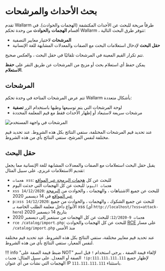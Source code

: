 [al-sqli]:                ../../attacks-vulns-list.md#sql-injection
[al-xss]:                 ../../attacks-vulns-list.md#crosssite-scripting-xss
[al-rce]:                 ../../attacks-vulns-list.md#remote-code-execution-rce
[al-brute-force]:         ../../attacks-vulns-list.md#brute-force-attack
[al-path-traversal]:      ../../attacks-vulns-list.md#path-traversal
[al-crlf]:                ../../attacks-vulns-list.md#crlf-injection
[al-open-redirect]:       ../../attacks-vulns-list.md#open-redirect
[al-nosqli]:              ../../attacks-vulns-list.md#nosql-injection
[al-logic-bomb]:          ../../attacks-vulns-list.md#data-bomb
[al-xxe]:                 ../../attacks-vulns-list.md#attack-on-xml-external-entity-xxe
[al-virtual-patch]:       ../../attacks-vulns-list.md#virtual-patch
[al-forced-browsing]:     ../../attacks-vulns-list.md#forced-browsing
[al-ldapi]:               ../../attacks-vulns-list.md#ldap-injection
[al-port-scanner]:        ../../attacks-vulns-list.md#resource-scanning
[al-infoleak]:            ../../attacks-vulns-list.md#information-exposure
[al-vuln-component]:      ../../attacks-vulns-list.md#vulnerable-component
[al-overlimit]:           ../../attacks-vulns-list.md#overlimiting-of-computational-resources
[email-injection]:        ../../attacks-vulns-list.md#email-injection
[ssi-injection]:          ../../attacks-vulns-list.md#ssi-injection
[invalid-xml]:            ../../attacks-vulns-list.md#unsafe-xml-header
[ssti-injection]:         ../../attacks-vulns-list.md#serverside-template-injection-ssti
[overlimit-res]:          ../../attacks-vulns-list.md#overlimiting-of-computational-resources

# بحث الأحداث والمرشحات

تقدم Wallarm طرقاً مريحة للبحث عن الأحداث المكتشفة (الهجمات والحوادث). في أقسام **الهجمات** و**الحوادث** من وحدة تحكم Wallarm ، تتوفر طرق البحث التالية:

* **المرشحات** لاختيار معايير التصفية
* **حقل البحث** لإدخال استعلامات البحث مع الصفات والمعدلات المشابهة للغة الإنسانية

تتم تكرار القيم المعينة في المرشحات تلقائيًا في حقل البحث ، والعكس صحيح.

يمكن حفظ أي استعلام بحث أو مزيج من المرشحات عن طريق النقر على **حفظ الاستعلام**.

## المرشحات

تتم عرض المرشحات المتاحة في وحدة تحكم Wallarm بأشكال متعددة:

* لوحة المرشحات التي يتم توسيعها وطيها باستخدام الزر **تصفية**
* مرشحات سريعة لاستبعاد أو إظهار الأحداث فقط مع قيم المعلمة المحددة

![المرشحات في واجهة المستخدم](../../images/user-guides/search-and-filters/filters.png)

عند تحديد قيم المرشحات المختلفة، ستفي النتائج بكل هذه الشروط. عند تحديد قيم مختلفة لنفس المرشح، ستفي النتائج بأي من هذه الشروط.

## حقل البحث

يقبل حقل البحث استعلامات مع الصفات والمعدلات المشابهة للغة الإنسانية مما يجعل تقديم الاستعلامات غريزي. على سبيل المثال:

* `هجمات xss`: للبحث عن كل [هجمات البرمجة عبر المواقع][al-xss]
* `هجمات اليوم`: للبحث عن كل الهجمات التي حدثت اليوم
* `xss 14/12/2020`: للبحث عن جميع الاشتباهات ، والهجمات ، والحوادث من [البرمجة عبر المواقع][al-xss] في 14 ديسمبر 2020
* `p:xss 14/12/2020`: للبحث عن جميع الشكوك ، والهجمات ، والحوادث من جميع الأنواع داخل معلمة الطلب الخاصة بـ xss (أي `http://localhost/?xss=attack-here`) بتاريخ 14 ديسمبر 2020
* `هجمات 9-12/2020`: للبحث عن كل الهجمات من سبتمبر إلى ديسمبر 2020
* `rce /catalog/import.php`: للبحث عن كل الهجمات والحوادث [RCE][al-rce] على مسار `/catalog/import.php` منذ الأمس

عند تحديد قيم معايير مختلفة، ستفي النتائج بكل هذه الشروط. عند تحديد قيم مختلفة لنفس المعيار، ستفي النتائج بأي من هذه الشروط.

!!! info "ضبط قيمة الصفة على NOT"
لإلغاء قيمة الصفة ، يرجى استخدام `!` قبل اسم الصفة أو المعدل. على سبيل المثال: `هجمات !ip:111.111.111.111` لإظهار جميع الهجمات التي نشأت من أي عنوان IP باستثناء `111.111.111.111`.
